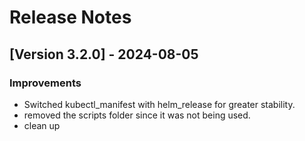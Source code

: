 # Release Notes

## [Version 3.2.0] - 2024-08-05

### Improvements
- Switched kubectl_manifest with helm_release for greater stability.
- removed the scripts folder since it was not being used.
- clean up 